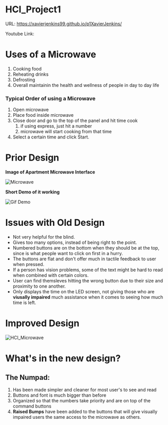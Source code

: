 # HCI_Project1

URL: https://xavierjenkins99.github.io/p1XavierJenkins/

Youtube Link:

# Uses of a Microwave

1. Cooking food
2. Reheating drinks
3. Defrosting
4. Overall maintainin the health and wellness of people in day to day life
### Typical Order of using a Microwave
 1. Open microwave
 2. Place food inside microwave
 3. Close door and go to the top of the panel and hit time cook
      1. if using express, just hit a number 
      2. microwave will start cooking from that time
 4. Select a certain time and click Start.

# Prior Design

**Image of Apartment Microwave Interface**

![Microwave](https://github.com/xavierjenkins99/p1XavierJenkins/blob/main/ApartmentMicrowave.jpg)

**Short Demo of it working**

![Gif Demo](https://github.com/xavierjenkins99/p1XavierJenkins/blob/main/ApartmentMicrowaveDemo.gif)

# Issues with Old Design

* Not very helpful for the blind.
* Gives too many options, instead of being right to the point.
* Numbered buttons are on the bottom when they should be at the top, since
  is what people want to click on first in a hurry.
* The buttons are flat and don't offer much in tactile feedback to user when pressed.
* If a person has vision problems, some of the text might be hard to read when combined with certain colors.
* User can find themsleves hitting the wrong button due to their size and proximity to one another.
* Only displays the time on the LED screen, not giving those who are **viusally impaired** much assistance when it comes to seeing how much time is left.


# Improved Design

![HCI_Microwave](https://user-images.githubusercontent.com/47511017/109441777-d0194000-79fb-11eb-980a-44b892941185.png)


# What's in the new design?

## The Numpad:
1. Has been made simpler and cleaner for most user's to see and read
2. Buttons and font is much bigger than before
3. Organized so that the numbers take priority and are on top of the command buttons
4. **Raised Bumps** have been added to the buttons that will give visually impaired users the same access to the microwave as others.






